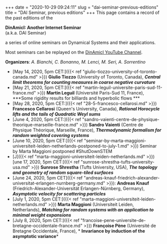 +++
date = "2020-10-29 09:24:11"
slug = "dai-seminar-previous-editions"
title = "DAI Seminar, previous editions"
+++
This page contains a record of the past editions of the

**DinAmicI: Another Internet Seminar**  
(a.k.a. DAI Seminar)

a series of online seminars on Dynamical Systems and their applications.

Most seminars can be replayed on the [DinAmicI YouTube
Channel](https://www.youtube.com/channel/UCyNNg155G3iLS7l-qZjboyg).

**Organizers**: *A. Bianchi, C. Bonanno, M. Lenci, M. Seri, A.
Sorrentino*

-   [May 14, 2020, 5pm
    CET:]({{< ref "giulio-tiozzo-university-of-toronto-canada.md" >}})
    **Giulio Tiozzo** (University of Toronto, Canada), ***Central limit
    theorems for counting measures in coarse negative curvature***
-   [May 21, 2020, 5pm
    CET:]({{< ref "martin-leguil-universite-paris-sud-11-france.md" >}})
    **Martin Leguil** (Université Paris-Sud 11, France), ***Some
    rigidity results for billiards and hyperbolic flows ***
-   [May 28, 2020, 5pm
    CET:]({{< ref "28-5-francesco-cellarosi.md" >}})
    **Francesco Cellarosi** (Queen's University, Canada), ***Rational
    Horocycle lifts and the tails of Quadratic Weyl sums***
-   [June 4, 2020, 5pm
    CET:]({{< ref "sandro-vaienti-centre-de-physique-theorique-marseille-france.md" >}})
    **Sandro Vaienti** (Centre de Physique Théorique, Marseille,
    France), ***Thermodynamic formalism for random weighted covering
    systems***
-   [June 10, 2020, 5pm
    CET:]({{< ref "seminar-by-marta-maggioni-universiteit-leiden-netherlands-postponed-to-july-1.md" >}})
    Seminar by Marta Maggioni postponed \#ShutDownSTEM
-   [J]({{< ref "marta-maggioni-universiteit-leiden-netherlands.md" >}})[une
    17, 2020, 5pm
    CET:]({{< ref "sunrose-shrestha-tufts-university-usa.md" >}})
    **Sunrose Shrestha** (Tufts University, USA), ***The topology and
    geometry of random square-tiled surfaces***
-   [June 24, 2020, 5pm
    CET]({{< ref "andreas-knauf-friedrich-alexander-universitat-erlangen-nurnberg-germany.md" >}}):
    **Andreas Knauf** (Friedrich-Alexander-Universität
    Erlangen-Nürnberg, Germany), ***Asymptotic velocity for scattering
    particles***
-   [July 1, 2020, 5pm
    CET:]({{< ref "marta-maggioni-universiteit-leiden-netherlands.md" >}})
    **Marta Maggioni** (Universiteit Leiden, Netherlands), ***Matching
    for random systems with an application to minimal weight
    expansions***
-   [July 8, 2020, 5pm
    CET:]({{< ref "francoise-pene-universite-de-bretagne-occidentale-france.md" >}})
    **Françoise Pène** (Université de Bretagne Occidentale, France),
    * **Invariance by induction of the asymptotic variance***
